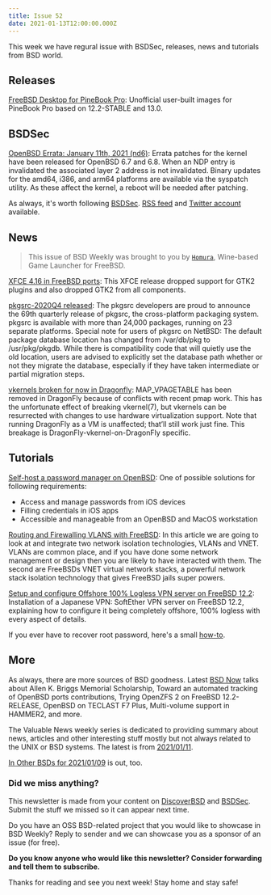 ```yaml
---
title: Issue 52
date: 2021-01-13T12:00:00.000Z
---
```


This week we have regural issue with BSDSec, releases, news and tutorials from BSD world.  

<!-- more -->

## Releases

[FreeBSD Desktop for PineBook Pro](https://forums.freebsd.org/threads/freebsd-desktop-for-pinebook-pro.78269/?utm_source=bsdweekly): Unofficial user-built images for PineBook Pro based on 12.2-STABLE and 13.0.

## BSDSec

[OpenBSD Errata: January 11th, 2021 (nd6)](https://bsdsec.net/articles/openbsd-errata-january-11th-2021-nd6?utm_source=bsdweekly): Errata patches for the kernel have been released for OpenBSD 6.7 and 6.8. When an NDP entry is invalidated the associated layer 2 address is not invalidated. Binary updates for the amd64, i386, and arm64 platforms are available via the syspatch utility. As these affect the kernel, a reboot will be needed after patching.

As always, it's worth following [BSDSec](https://bsdsec.net). [RSS feed](https://bsdsec.net/articles.atom) and [Twitter account](https://twitter.com/bsdsec) available.

## News

> This issue of BSD Weekly was brought to you by [`Homura`](https://codeberg.org/Alexander88207/Homura/?utm_source=bsdweekly), Wine-based Game Launcher for FreeBSD.


[XFCE 4.16 in FreeBSD ports](https://svnweb.freebsd.org/ports?view=revision&revision=559953&utm_source=bsdweekly): This XFCE release dropped support for GTK2 plugins and also dropped GTK2 from all components.

[pkgsrc-2020Q4 released](https://bsdsec.net/articles/pkgsrc-2020q4-released?utm_source=bsdweekly): The pkgsrc developers are proud to announce the 69th quarterly release of pkgsrc, the cross-platform packaging system. pkgsrc is available with more than 24,000 packages, running on 23 separate platforms. Special note for users of pkgsrc on NetBSD: The default package database location has changed from /var/db/pkg to /usr/pkg/pkgdb. While there is compatibility code that will quietly use the old location, users are advised to explicitly set the database path whether or not they migrate the database, especially if they have taken intermediate or partial migration steps.

[vkernels broken for now in Dragonfly](https://www.dragonflydigest.com/2021/01/08/25335.html?utm_source=bsdweekly): MAP_VPAGETABLE has been removed in DragonFly because of conflicts with recent pmap work. This has the unfortunate effect of breaking vkernel(7), but vkernels can be resurrected with changes to use hardware virtualization support. Note that running DragonFly as a VM is unaffected; that’ll still work just fine. This breakage is DragonFly-vkernel-on-DragonFly specific.

## Tutorials

[Self-host a password manager on OpenBSD](https://www.tumfatig.net/20210105/self-host-a-password-manager-on-openbsd/?utm_source=bsdweekly): One of possible solutions for following requirements:

 - Access and manage passwords from iOS devices
 - Filling credentials in iOS apps
 - Accessible and manageable from an OpenBSD and MacOS workstation

[Routing and Firewalling VLANS with FreeBSD](https://klarasystems.com/articles/routing-and-firewalling-vlans-with-freebsd/?utm_source=bsdweekly): In this article we are going to look at and integrate two network isolation technologies, VLANs and VNET. VLANs are common place, and if you have done some network management or design then you are likely to have interacted with them. The second are FreeBSDs VNET virtual network stacks, a powerful network stack isolation technology that gives FreeBSD jails super powers.

[Setup and configure Offshore 100% Logless VPN server on FreeBSD 12.2](https://ozgur.kazancci.com/setup-softether-vpn-server-on-freebsd-12-2-windows-10-as-clients/?utm_source=bsdweekly): Installation of a Japanese VPN: SoftEther VPN server on FreeBSD 12.2, explaining how to configure it being completely offshore, 100% logless with every aspect of details.


If you ever have to recover root password, here's a small [how-to](https://puffy.nolink.ch/posts/openbsd_recover_rootpasswd/?utm_source=bsdweekly).

## More

As always, there are more sources of BSD goodness. Latest [BSD Now](https://www.bsdnow.tv/384?utm_source=bsdweekly) talks about Allen K. Briggs Memorial Scholarship, Toward an automated tracking of OpenBSD ports contributions, Trying OpenZFS 2 on FreeBSD 12.2-RELEASE, OpenBSD on TECLAST F7 Plus, Multi-volume support in HAMMER2, and more.

The Valuable News weekly series is dedicated to providing summary about news, articles and other interesting stuff mostly but not always related to the UNIX or BSD systems. The latest is from [2021/01/11](https://vermaden.wordpress.com/2021/01/11/valuable-news-2021-01-11/?utm_source=bsdweekly).

[In Other BSDs for 2021/01/09](https://www.dragonflydigest.com/2021/01/09/25309.html?utm_source=bsdweekly) is out, too.

### Did we miss anything?

This newsletter is made from your content on [DiscoverBSD](https://discoverbsd.com) and [BSDSec](https://bsdsec.net). Submit the stuff we missed so it can appear next time.

Do you have an OSS BSD-related project that you would like to showcase in BSD Weekly? Reply to sender and we can showcase you as a sponsor of an issue (for free).

**Do you know anyone who would like this newsletter? Consider forwarding and tell them to subscribe.**

Thanks for reading and see you next week! Stay home and stay safe!
